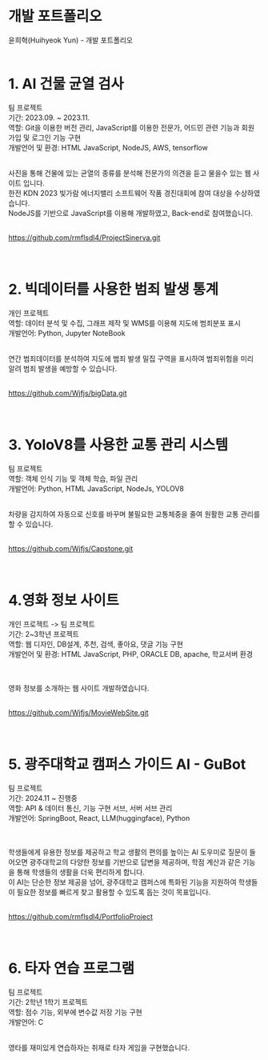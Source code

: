 # 개발 포트폴리오<br>
윤희혁(Huihyeok Yun) - 개발 포트폴리오<br><br>

# 1. AI 건물 균열 검사<br>
팀 프로젝트<br>
기간: 2023.09. ~ 2023.11.<br>
역할: Git을 이용한 버전 관리, JavaScript를 이용한 전문가, 어드민 관련 기능과 회원가입 및 로그인 기능 구현<br>
개발언어 및 환경: HTML JavaScript, NodeJS, AWS, tensorflow<br><br>

사진을 통해 건물에 있는 균열의 종류를 분석해 전문가의 의견을 듣고 물을수 있는 웹 사이트 입니다.<br>
한전 KDN 2023 빛가람 에너지밸리 소프트웨어 작품 경진대회에 참여 대상을 수상하였습니다.<br>
NodeJS를 기반으로 JavaScript를 이용해 개발하였고, Back-end로 참여했습니다.<br><br>

<a>https://github.com/rmflsdl4/ProjectSinerva.git</a><br><br><br>

# 2. 빅데이터를 사용한 범죄 발생 통계<br>
개인 프로젝트<br>
역할: 데이터 분석 및 수집, 그래프 제작 및 WMS를 이용해 지도에 범죄분포 표시<br>
개발언어: Python, Jupyter NoteBook<br><br>

연간 범죄데이터를 분석하여 지도에 범죄 발생 밀집 구역을 표시하여 범죄위험을 미리 알려 범죄 발생을 예방할 수 있습니다.<br><br>

<a>https://github.com/Wjfjs/bigData.git</a><br><br><br>

# 3. YoloV8를 사용한 교통 관리 시스템<br>
팀 프로젝트<br>
역할: 객체 인식 기능 및 객체 학습, 파일 관리<br>
개발언어: Python, HTML JavaScript, NodeJs, YOLOV8<br><br>

차량을 감지하여 자동으로 신호를 바꾸며 불필요한 교통체중을 줄여 원활한 교통 관리를 할 수 있습니다.<br><br>

<a>https://github.com/Wjfjs/Capstone.git</a><br><br><br>

# 4.영화 정보 사이트<br>
개인 프로젝트 -> 팀 프로젝트<br>
기간: 2~3학년 프로젝트<br>
역할: 웹 디자인, DB설계, 추천, 검색, 좋아요, 댓글 기능 구현<br>
개발언어 및 환경: HTML JavaScript, PHP, ORACLE DB, apache, 학교서버 환경<br><br><br>

영화 정보를 소개하는 웹 사이트 개발하였습니다.<br><br>

<a>https://github.com/Wjfjs/MovieWebSite.git</a><br><br><br>

# 5. 광주대학교 캠퍼스 가이드 AI - GuBot<br>
팀 프로젝트<br>
기간: 2024.11 ~ 진행중 <br>
역할: API & 데이터 통신, 기능 구현 서브, 서버 서브 관리 <br>
개발언어: SpringBoot, React, LLM(huggingface), Python<br><br><br>

학생들에게 유용한 정보를 제공하고 학교 생활의 편의를 높이는 AI 도우미로 질문이 들어오면 광주대학교의 다양한 정보를 기반으로 답변을 제공하며, 학점 계산과 같은 기능을 통해 학생들의 생활을 더욱 편리하게 합니다.<br>
이 AI는 단순한 정보 제공을 넘어, 광주대학교 캠퍼스에 특화된 기능을 지원하여 학생들이 필요한 정보를 빠르게 찾고 활용할 수 있도록 돕는 것이 목표입니다.<br><br>

<a>https://github.com/rmflsdl4/PortfolioProject</a><br><br><br>

# 6. 타자 연습 프로그램<br>
팀 프로젝트<br>
기간: 2학년 1학기 프로젝트<br>
역할: 점수 기능, 외부에 변수값 저장 기능 구현<br>
개발언어: C<br><br>

영타를 재미있게 연습하자는 취재로 타자 게임을 구현했습니다.<br>
